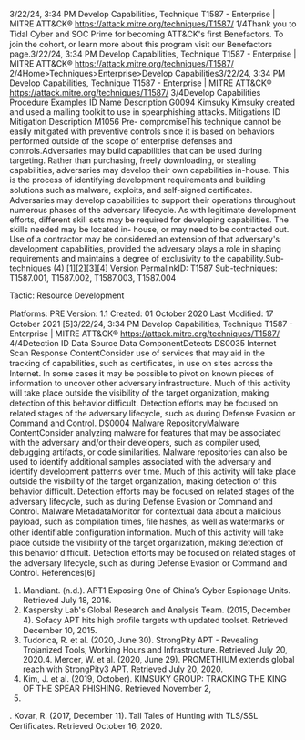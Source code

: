 3/22/24, 3:34 PM Develop Capabilities, Technique T1587 - Enterprise | MITRE ATT&CK®
https://attack.mitre.org/techniques/T1587/ 1/4Thank you to Tidal Cyber and SOC Prime for becoming ATT&CK's ﬁrst Benefactors. To join the cohort, or learn more about this program visit our
Benefactors page.3/22/24, 3:34 PM Develop Capabilities, Technique T1587 - Enterprise | MITRE ATT&CK®
https://attack.mitre.org/techniques/T1587/ 2/4Home>Techniques>Enterprise>Develop Capabilities3/22/24, 3:34 PM Develop Capabilities, Technique T1587 - Enterprise | MITRE ATT&CK®
https://attack.mitre.org/techniques/T1587/ 3/4Develop Capabilities
Procedure Examples
ID Name Description
G0094 Kimsuky Kimsuky created and used a mailing toolkit to use in spearphishing attacks.
Mitigations
ID Mitigation Description
M1056 Pre-
compromiseThis technique cannot be easily mitigated with preventive controls since it is based on behaviors performed
outside of the scope of enterprise defenses and controls.Adversaries may build capabilities that can be used during targeting. Rather than purchasing, freely downloading, or stealing capabilities,
adversaries may develop their own capabilities in-house. This is the process of identifying development requirements and building solutions
such as malware, exploits, and self-signed certiﬁcates. Adversaries may develop capabilities to support their operations throughout
numerous phases of the adversary lifecycle.
As with legitimate development efforts, different skill sets may be required for developing capabilities. The skills needed may be located in-
house, or may need to be contracted out. Use of a contractor may be considered an extension of that adversary's development capabilities,
provided the adversary plays a role in shaping requirements and maintains a degree of exclusivity to the capability.Sub-techniques (4)
[1][2][3][4]
Version PermalinkID: T1587
Sub-techniques:  T1587.001, T1587.002, T1587.003, T1587.004

Tactic: Resource Development

Platforms: PRE
Version: 1.1
Created: 01 October 2020
Last Modiﬁed: 17 October 2021
[5]3/22/24, 3:34 PM Develop Capabilities, Technique T1587 - Enterprise | MITRE ATT&CK®
https://attack.mitre.org/techniques/T1587/ 4/4Detection
ID Data Source Data ComponentDetects
DS0035 Internet Scan Response
ContentConsider use of services that may aid in the tracking of capabilities, such as
certiﬁcates, in use on sites across the Internet. In some cases it may be possible to
pivot on known pieces of information to uncover other adversary infrastructure.
Much of this activity will take place outside the visibility of the target organization,
making detection of this behavior diﬃcult. Detection efforts may be focused on
related stages of the adversary lifecycle, such as during Defense Evasion or
Command and Control.
DS0004 Malware RepositoryMalware
ContentConsider analyzing malware for features that may be associated with the adversary
and/or their developers, such as compiler used, debugging artifacts, or code
similarities. Malware repositories can also be used to identify additional samples
associated with the adversary and identify development patterns over time. Much of
this activity will take place outside the visibility of the target organization, making
detection of this behavior diﬃcult. Detection efforts may be focused on related
stages of the adversary lifecycle, such as during Defense Evasion or Command and
Control.
Malware
MetadataMonitor for contextual data about a malicious payload, such as compilation times,
ﬁle hashes, as well as watermarks or other identiﬁable conﬁguration information.
Much of this activity will take place outside the visibility of the target organization,
making detection of this behavior diﬃcult. Detection efforts may be focused on
related stages of the adversary lifecycle, such as during Defense Evasion or
Command and Control.
References[6]
1. Mandiant. (n.d.). APT1 Exposing One of China’s Cyber
Espionage Units. Retrieved July 18, 2016.
2. Kaspersky Lab's Global Research and Analysis Team. (2015,
December 4). Sofacy APT hits high proﬁle targets with
updated toolset. Retrieved December 10, 2015.
3. Tudorica, R. et al. (2020, June 30). StrongPity APT - Revealing
Trojanized Tools, Working Hours and Infrastructure. Retrieved
July 20, 2020.4. Mercer, W. et al. (2020, June 29). PROMETHIUM extends
global reach with StrongPity3 APT. Retrieved July 20, 2020.
5. Kim, J. et al. (2019, October). KIMSUKY GROUP: TRACKING
THE KING OF THE SPEAR PHISHING. Retrieved November 2,
2020.
. Kovar, R. (2017, December 11). Tall Tales of Hunting with
TLS/SSL Certiﬁcates. Retrieved October 16, 2020.